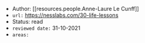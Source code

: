 
- Author: [[resources.people.Anne-Laure Le Cunff]]
- `url:` https://nesslabs.com/30-life-lessons
- Status: read
- `reviewed date:` 31-10-2021
- `areas:`
